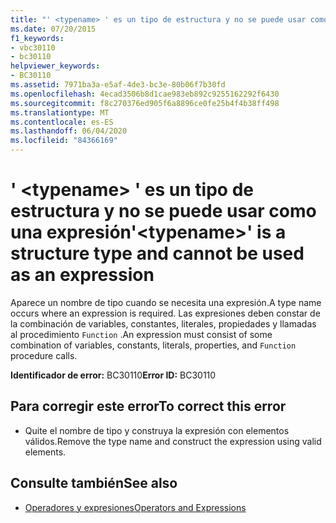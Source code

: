 ```yaml
---
title: "' <typename> ' es un tipo de estructura y no se puede usar como una expresión"
ms.date: 07/20/2015
f1_keywords:
- vbc30110
- bc30110
helpviewer_keywords:
- BC30110
ms.assetid: 7971ba3a-e5af-4de3-bc3e-80b06f7b30fd
ms.openlocfilehash: 4ecad3506b8d1cae983eb892c9255162292f6430
ms.sourcegitcommit: f8c270376ed905f6a8896ce0fe25b4f4b38ff498
ms.translationtype: MT
ms.contentlocale: es-ES
ms.lasthandoff: 06/04/2020
ms.locfileid: "84366169"
---
```

# <a name="typename-is-a-structure-type-and-cannot-be-used-as-an-expression"></a><span data-ttu-id="6a37a-102">' \<typename> ' es un tipo de estructura y no se puede usar como una expresión</span><span class="sxs-lookup"><span data-stu-id="6a37a-102">'\<typename>' is a structure type and cannot be used as an expression</span></span>
<span data-ttu-id="6a37a-103">Aparece un nombre de tipo cuando se necesita una expresión.</span><span class="sxs-lookup"><span data-stu-id="6a37a-103">A type name occurs where an expression is required.</span></span> <span data-ttu-id="6a37a-104">Las expresiones deben constar de la combinación de variables, constantes, literales, propiedades y llamadas al procedimiento `Function` .</span><span class="sxs-lookup"><span data-stu-id="6a37a-104">An expression must consist of some combination of variables, constants, literals, properties, and `Function` procedure calls.</span></span>  
  
 <span data-ttu-id="6a37a-105">**Identificador de error:** BC30110</span><span class="sxs-lookup"><span data-stu-id="6a37a-105">**Error ID:** BC30110</span></span>  
  
## <a name="to-correct-this-error"></a><span data-ttu-id="6a37a-106">Para corregir este error</span><span class="sxs-lookup"><span data-stu-id="6a37a-106">To correct this error</span></span>  
  
- <span data-ttu-id="6a37a-107">Quite el nombre de tipo y construya la expresión con elementos válidos.</span><span class="sxs-lookup"><span data-stu-id="6a37a-107">Remove the type name and construct the expression using valid elements.</span></span>  
  
## <a name="see-also"></a><span data-ttu-id="6a37a-108">Consulte también</span><span class="sxs-lookup"><span data-stu-id="6a37a-108">See also</span></span>

- [<span data-ttu-id="6a37a-109">Operadores y expresiones</span><span class="sxs-lookup"><span data-stu-id="6a37a-109">Operators and Expressions</span></span>](../programming-guide/language-features/operators-and-expressions/index.md)

